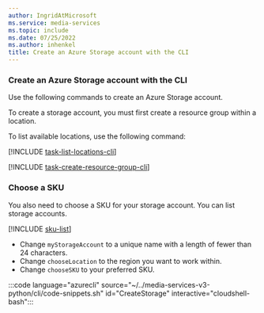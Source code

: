 ```yaml
---
author: IngridAtMicrosoft
ms.service: media-services
ms.topic: include
ms.date: 07/25/2022
ms.author: inhenkel
title: Create an Azure Storage account with the CLI
---
```


<!-- ### Create a storage account -->

### Create an Azure Storage account with the CLI

Use the following commands to create an Azure Storage account.

To create a storage account, you must first create a resource group within a location.

<!-- List locations -->

To list available locations, use the following command:

[!INCLUDE [task-list-locations-cli](task-list-locations-cli.md)]

<!-- Create a resource group -->

[!INCLUDE [task-create-resource-group-cli](task-create-resource-group-cli.md)]

### Choose a SKU

You also need to choose a SKU for your storage account. You can list storage accounts.

[!INCLUDE [sku-list](sku-list.md)]

- Change `myStorageAccount` to a unique name with a length of fewer than 24 characters.
- Change `chooseLocation` to the region you want to work within.
- Change `chooseSKU` to your preferred SKU.

:::code language="azurecli" source="~/../media-services-v3-python/cli/code-snippets.sh" id="CreateStorage" interactive="cloudshell-bash":::